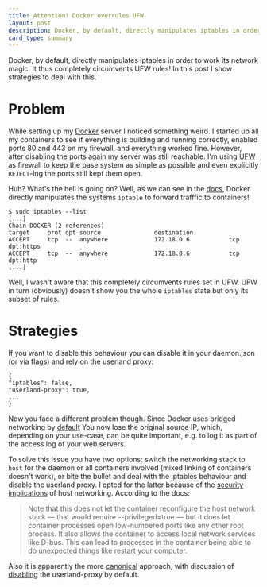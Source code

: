```yaml
---
title: Attention! Docker overrules UFW
layout: post
description: Docker, by default, directly manipulates iptables in order to work its network magic. It thus completely circumvents UFW rules! In this post I show strategies to deal with this.
card_type: summary
---
```


Docker, by default, directly manipulates iptables in order to work its network magic. It thus completely circumvents UFW rules! In this post I show strategies to deal with this.

Problem
=======

While setting up my [Docker](https://www.docker.com) server I noticed something
weird.  I started up all my containers to see if everything is building and
running correctly, enabled ports 80 and 443 on my firewall, and everything
worked fine. However, after disabling the ports again my server was still
reachable.  I'm using [UFW](https://wiki.ubuntu.com/UncomplicatedFirewall) as
firewall to keep the base system as simple as possible and even explicitly
`REJECT`-ing the ports still kept them open.

Huh? What's the hell is going on? Well, as we can see in the
[docs](https://docs.docker.com/engine/userguide/networking/default_network/binding/),
Docker directly manipulates the systems `iptable` to forward trafffic to
containers!

```
$ sudo iptables --list
[...]
Chain DOCKER (2 references)
target     prot opt source               destination         
ACCEPT     tcp  --  anywhere             172.18.0.6           tcp dpt:https
ACCEPT     tcp  --  anywhere             172.18.0.6           tcp dpt:http
[...]
```

Well, I wasn't aware that this completely circumvents rules set in UFW.  UFW in
turn (obviously) doesn't show you the whole `iptables` state but only its
subset of rules.  

Strategies
==========

If you want to disable this behaviour you can disable it in your daemon.json
(or via flags) and rely on the userland proxy:

```
{
"iptables": false,
"userland-proxy": true,
...
}
```

Now you face a different problem though. Since Docker uses bridged networking
by
[default](https://docs.docker.com/v1.8/articles/networking/#container-networking)
You now lose the original source IP, which, depending on your use-case, can be
quite important, e.g. to log it as part of the access log of your web servers.

To solve this issue you have two options: switch the networking stack to `host`
for the daemon or all containers involved (mixed linking of containers doesn't
work), or bite the bullet and deal with the iptables behaviour and disable the
userland proxy. I opted for the latter because of the [security
implications](https://github.com/docker/docker/issues/6401) of host networking.
According to the docs:

> Note that this does not let the container reconfigure the host network stack
> — that would require --privileged=true — but it does let container processes
> open low-numbered ports like any other root process. It also allows the
> container to access local network services like D-bus. This can lead to
> processes in the container being able to do unexpected things like restart your
> computer.

Also it is apparently the more
[canonical](https://github.com/docker/docker/issues/15086#issuecomment-125678120)
approach, with discussion of
[disabling](https://github.com/docker/docker/issues/14856) the userland-proxy
by default.


